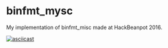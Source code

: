# binfmt_mysc

My implementation of binfmt_misc made at HackBeanpot 2016.

[![asciicast](https://asciinema.org/a/aznny3c80fyb7podxxuk50gaf.png)](https://asciinema.org/a/aznny3c80fyb7podxxuk50gaf)
